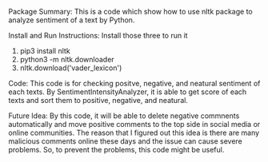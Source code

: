 Package Summary:
This is a code which show how to use nltk package to analyze sentiment of a text by Python.

Install and Run Instructions:
Install those three to run it
1. pip3 install nltk
2. python3 -m nltk.downloader
3. nltk.download('vader_lexicon')

Code:
This code is for checking positve, negative, and neatural sentiment of each texts. By SentimentIntensityAnalyzer, it is able to get score of each texts and sort them to positive, negative, and neatural.

Future Idea:
By this code, it will be able to delete negative commnents automatically and move positive comments to the top side in social media or online communities. The reason that I figured out this idea is there are many malicious comments online these days and the issue can cause severe problems. So, to prevent the problems, this code might be useful.